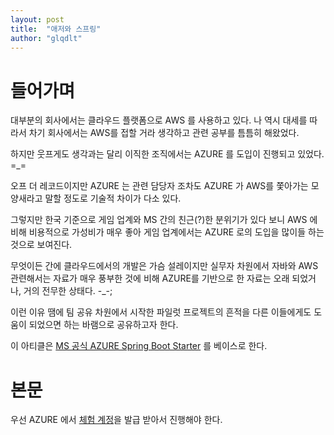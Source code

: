 ```yaml
---
layout: post
title:  "애저와 스프링"
author: "glqdlt"
---
```


# 들어가며

대부분의 회사에서는 클라우드 플랫폼으로 AWS 를 사용하고 있다. 나 역시 대세를 따라서 차기 회사에서는 AWS를 접할 거라 생각하고 관련 공부를 틈틈히 해왔었다. 

하지만 웃프게도 생각과는 달리 이직한 조직에서는 AZURE 를 도입이 진행되고 있었다. =_=

오프 더 레코드이지만 AZURE 는 관련 담당자 조차도 AZURE 가 AWS를 쫓아가는 모양새라고 말할 정도로 기술적 차이가 다소 있다.

그렇지만 한국 기준으로 게임 업계와 MS 간의 친근(?)한 분위기가 있다 보니 AWS 에 비해 비용적으로 가성비가 매우 좋아 게임 업계에서는 AZURE 로의 도입을 많이들 하는 것으로 보여진다.

무엇이든 간에 클라우드에서의 개발은 가슴 설레이지만 실무자 차원에서 자바와 AWS 관련해서는 자료가 매우 풍부한 것에 비해 AZURE를 기반으로 한 자료는 오래 되었거나, 거의 전무한 상태다. -_-;

이런 이유 땜에 팀 공유 차원에서 시작한 파일럿 프로젝트의 흔적을 다른 이들에게도 도움이 되었으면 하는 바램으로 공유하고자 한다.

이 아티클은 [MS 공식 AZURE Spring Boot Starter](https://docs.microsoft.com/ko-kr/java/azure/spring-framework/spring-boot-starters-for-azure?view=azure-java-stable) 를 베이스로 한다.

# 본문

우선 AZURE 에서 [체험 계정](https://azure.microsoft.com/ko-kr/free/)을 발급 받아서 진행해야 한다.

